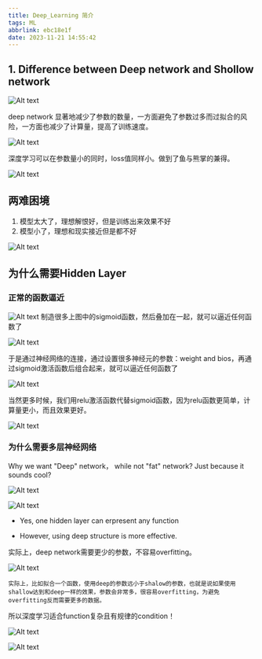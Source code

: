 ```yaml
---
title: Deep_Learning 简介
tags: ML
abbrlink: ebc18e1f
date: 2023-11-21 14:55:42
---
```


## 1. Difference between Deep network and Shollow network

![Alt text](Deep_Learning简介/image-11.png)

deep network 显著地减少了参数的数量，一方面避免了参数过多而过拟合的风险，一方面也减少了计算量，提高了训练速度。

![Alt text](Deep_Learning简介/image-12.png)

深度学习可以在参数量小的同时，loss值同样小。做到了鱼与熊掌的兼得。

![Alt text](Deep_Learning简介/image-13.png)

## 两难困境

1. 模型太大了，理想解恨好，但是训练出来效果不好
2. 模型小了，理想和现实接近但是都不好

![Alt text](Deep_Learning简介/image.png)

## 为什么需要Hidden Layer

### 正常的函数逼近
![Alt text](Deep_Learning简介/image-1.png)
制造很多上图中的sigmoid函数，然后叠加在一起，就可以逼近任何函数了

![Alt text](Deep_Learning简介/image-2.png)

于是通过神经网络的连接，通过设置很多神经元的参数：weight and bios，再通过sigmoid激活函数后组合起来，就可以逼近任何函数了

![Alt text](Deep_Learning简介/image-3.png)


当然更多时候，我们用relu激活函数代替sigmoid函数，因为relu函数更简单，计算量更小，而且效果更好。

![Alt text](Deep_Learning简介/image-4.png)

### 为什么需要多层神经网络

Why we want "Deep" network， while not "fat" network? Just because it sounds cool?


![Alt text](Deep_Learning简介/image-6.png)

![Alt text](Deep_Learning简介/image-7.png)

 - Yes, one hidden layer can erpresent any function

- However, using deep structure is more effective.

实际上，deep network需要更少的参数，不容易overfitting。

![Alt text](Deep_Learning简介/image-8.png)

`实际上，比如拟合一个函数，使用deep的参数远小于shalow的参数，也就是说如果使用shallow达到和deep一样的效果，参数会非常多，很容易overfitting，为避免overfitting反而需要更多的数据。`

所以深度学习适合function复杂且有规律的condition！

![Alt text](Deep_Learning简介/image-9.png)

![Alt text](Deep_Learning简介/image-10.png)